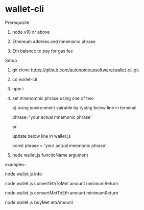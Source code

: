 # wallet-cli

Prerequisite

1) node v10 or above
 
2) Ethereum address and mnemonic phrase
 
3) Eth balance to pay for gas fee


Setup
1) git clone https://github.com/autonomoussoftware/wallet-cli.git

2) cd wallet-cli

3) npm i

4) set mnenomnic phrase using one of two 

    a) using environment vairable by typing below line in terminal

    phrase='your actual mnemonic phrase'

    or

    update below line in wallet.js 

    const phrase = 'your actual mnemonic phrase'

5) node wallet.js functioName argument

examples- 

node wallet.js info

node wallet.js convertEthToMet amount minimumReturn

node wallet.js convertMetToEth amount minimumReturn

node wallet.js buyMet ethAmount
